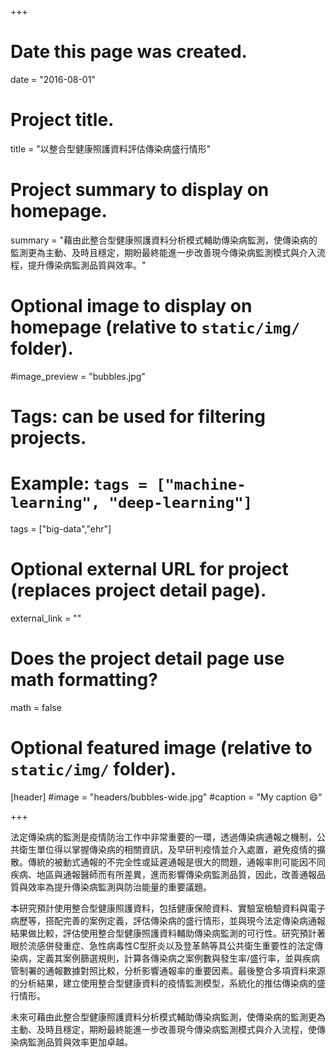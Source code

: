 +++
# Date this page was created.
date = "2016-08-01"

# Project title.
title = "以整合型健康照護資料評估傳染病盛行情形"

# Project summary to display on homepage.
summary = "藉由此整合型健康照護資料分析模式輔助傳染病監測，使傳染病的監測更為主動、及時且穩定，期盼最終能進一步改善現今傳染病監測模式與介入流程，提升傳染病監測品質與效率。"

# Optional image to display on homepage (relative to `static/img/` folder).
#image_preview = "bubbles.jpg"

# Tags: can be used for filtering projects.
# Example: `tags = ["machine-learning", "deep-learning"]`
tags = ["big-data","ehr"]

# Optional external URL for project (replaces project detail page).
external_link = ""

# Does the project detail page use math formatting?
math = false

# Optional featured image (relative to `static/img/` folder).
[header]
#image = "headers/bubbles-wide.jpg"
#caption = "My caption :smile:"

+++

法定傳染病的監測是疫情防治工作中非常重要的一環，透過傳染病通報之機制，公共衛生單位得以掌握傳染病的相關資訊，及早研判疫情並介入處置，避免疫情的擴散。傳統的被動式通報的不完全性或延遲通報是很大的問題，通報率則可能因不同疾病、地區與通報醫師而有所差異，進而影響傳染病監測品質，因此，改善通報品質與效率為提升傳染病監測與防治能量的重要議題。

本研究預計使用整合型健康照護資料，包括健康保險資料、實驗室檢驗資料與電子病歷等，搭配完善的案例定義，評估傳染病的盛行情形，並與現今法定傳染病通報結果做比較，評估使用整合型健康照護資料輔助傳染病監測的可行性。研究預計著眼於流感併發重症、急性病毒性C型肝炎以及登革熱等具公共衛生重要性的法定傳染病，定義其案例篩選規則，計算各傳染病之案例數與發生率/盛行率，並與疾病管制署的通報數據對照比較，分析影響通報率的重要因素。最後整合多項資料來源的分析結果，建立使用整合型健康資料的疫情監測模型，系統化的推估傳染病的盛行情形。

未來可藉由此整合型健康照護資料分析模式輔助傳染病監測，使傳染病的監測更為主動、及時且穩定，期盼最終能進一步改善現今傳染病監測模式與介入流程，使傳染病監測品質與效率更加卓越。
